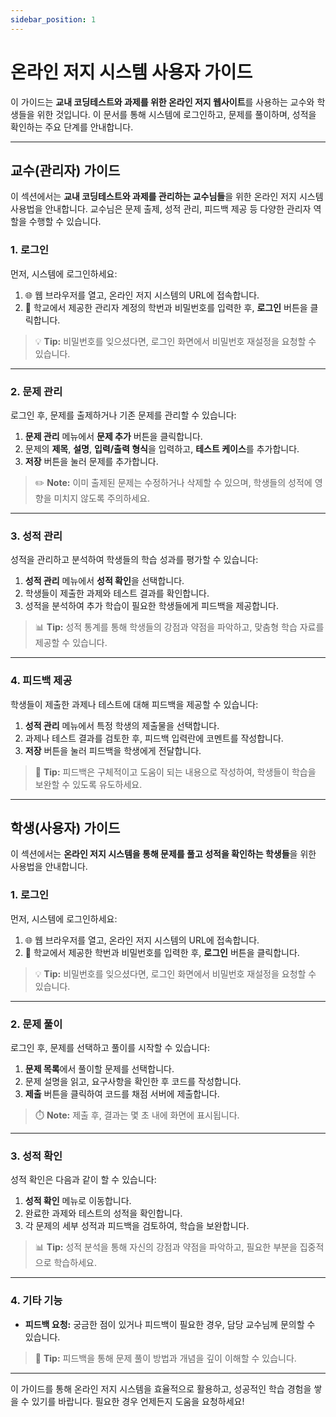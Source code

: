 ```yaml
---
sidebar_position: 1
---
```


# 온라인 저지 시스템 사용자 가이드

이 가이드는 **교내 코딩테스트와 과제를 위한 온라인 저지 웹사이트**를 사용하는 교수와 학생들을 위한 것입니다. 이 문서를 통해 시스템에 로그인하고, 문제를 풀이하며, 성적을 확인하는 주요 단계를 안내합니다.

---

## 교수(관리자) 가이드

이 섹션에서는 **교내 코딩테스트와 과제를 관리하는 교수님들**을 위한 온라인 저지 시스템 사용법을 안내합니다. 교수님은 문제 출제, 성적 관리, 피드백 제공 등 다양한 관리자 역할을 수행할 수 있습니다.

### 1. 로그인

먼저, 시스템에 로그인하세요:

1. 🌐 웹 브라우저를 열고, 온라인 저지 시스템의 URL에 접속합니다.
2. 🔑 학교에서 제공한 관리자 계정의 학번과 비밀번호를 입력한 후, **로그인** 버튼을 클릭합니다.

> 💡 **Tip:** 비밀번호를 잊으셨다면, 로그인 화면에서 비밀번호 재설정을 요청할 수 있습니다.

---

### 2. 문제 관리

로그인 후, 문제를 출제하거나 기존 문제를 관리할 수 있습니다:

1. **문제 관리** 메뉴에서 **문제 추가** 버튼을 클릭합니다.
2. 문제의 **제목**, **설명**, **입력/출력 형식**을 입력하고, **테스트 케이스**를 추가합니다.
3. **저장** 버튼을 눌러 문제를 추가합니다.

> ✏️ **Note:** 이미 출제된 문제는 수정하거나 삭제할 수 있으며, 학생들의 성적에 영향을 미치지 않도록 주의하세요.

---

### 3. 성적 관리

성적을 관리하고 분석하여 학생들의 학습 성과를 평가할 수 있습니다:

1. **성적 관리** 메뉴에서 **성적 확인**을 선택합니다.
2. 학생들이 제출한 과제와 테스트 결과를 확인합니다.
3. 성적을 분석하여 추가 학습이 필요한 학생들에게 피드백을 제공합니다.

> 📊 **Tip:** 성적 통계를 통해 학생들의 강점과 약점을 파악하고, 맞춤형 학습 자료를 제공할 수 있습니다.

---

### 4. 피드백 제공

학생들이 제출한 과제나 테스트에 대해 피드백을 제공할 수 있습니다:

1. **성적 관리** 메뉴에서 특정 학생의 제출물을 선택합니다.
2. 과제나 테스트 결과를 검토한 후, 피드백 입력란에 코멘트를 작성합니다.
3. **저장** 버튼을 눌러 피드백을 학생에게 전달합니다.

> 📝 **Tip:** 피드백은 구체적이고 도움이 되는 내용으로 작성하여, 학생들이 학습을 보완할 수 있도록 유도하세요.

---

## 학생(사용자) 가이드

이 섹션에서는 **온라인 저지 시스템을 통해 문제를 풀고 성적을 확인하는 학생들**을 위한 사용법을 안내합니다.

### 1. 로그인

먼저, 시스템에 로그인하세요:

1. 🌐 웹 브라우저를 열고, 온라인 저지 시스템의 URL에 접속합니다.
2. 🔑 학교에서 제공한 학번과 비밀번호를 입력한 후, **로그인** 버튼을 클릭합니다.

> 💡 **Tip:** 비밀번호를 잊으셨다면, 로그인 화면에서 비밀번호 재설정을 요청할 수 있습니다.

---

### 2. 문제 풀이

로그인 후, 문제를 선택하고 풀이를 시작할 수 있습니다:

1. **문제 목록**에서 풀이할 문제를 선택합니다.
2. 문제 설명을 읽고, 요구사항을 확인한 후 코드를 작성합니다.
3. **제출** 버튼을 클릭하여 코드를 채점 서버에 제출합니다.

> ⏱️ **Note:** 제출 후, 결과는 몇 초 내에 화면에 표시됩니다.

---

### 3. 성적 확인

성적 확인은 다음과 같이 할 수 있습니다:

1. **성적 확인** 메뉴로 이동합니다.
2. 완료한 과제와 테스트의 성적을 확인합니다.
3. 각 문제의 세부 성적과 피드백을 검토하여, 학습을 보완합니다.

> 📊 **Tip:** 성적 분석을 통해 자신의 강점과 약점을 파악하고, 필요한 부분을 집중적으로 학습하세요.

---

### 4. 기타 기능

- **피드백 요청:** 궁금한 점이 있거나 피드백이 필요한 경우, 담당 교수님께 문의할 수 있습니다.

> 📝 **Tip:** 피드백을 통해 문제 풀이 방법과 개념을 깊이 이해할 수 있습니다.

---

이 가이드를 통해 온라인 저지 시스템을 효율적으로 활용하고, 성공적인 학습 경험을 쌓을 수 있기를 바랍니다. 필요한 경우 언제든지 도움을 요청하세요!
